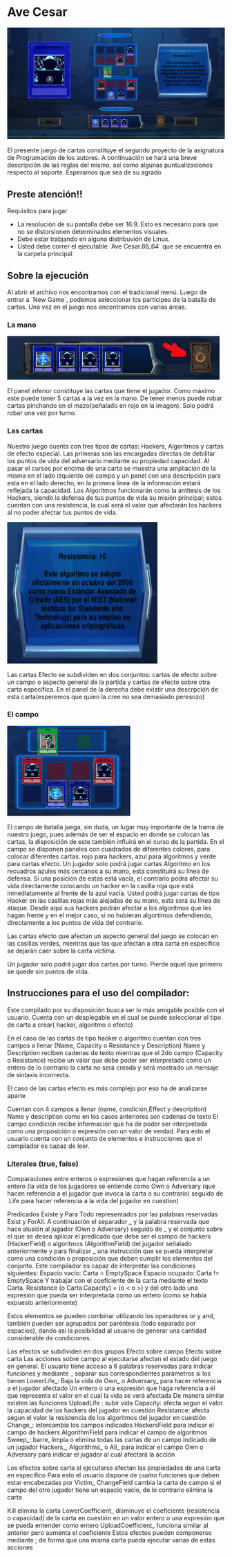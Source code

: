 # Ave Cesar

![Acaso borró la imagen de la carpeta?](./Game.png)

El presente juego de cartas constituye el segundo proyecto de la asignatura de Programación de los autores. A continuación se hará una breve descripción de las reglas del mismo, así como algunas puntualizaciones respecto al soporte. Esperamos que sea de su agrado

## Preste atención!!

Requisitos para jugar
* La resolución de su pantalla debe ser 16:9. Esto es necesario para que no se distorsionen determinados elementos visuales.
* Debe estar trabjando en alguna distribuvión de Linux.
* Usted debe correr el ejecutable ´Ave Cesar.86_64´ que se encuentra en la carpeta principal


## Sobre la ejecución

Al abrir el archivo nos encontramos con el tradicional menú. Luego de entrar a ´New Game´, podemos seleccionar los partícipes de la batalla de cartas.
Una vez en el juego nos encontramos con varias áreas.

### La mano

![Acaso borró la imagen de la carpeta?](./Hand.png)

El panel inferior constituye las cartas que tiene el jugador. Como máximo este puede tener 5 cartas a la vez en la mano. De tener menos puede robar cartas pinchando en el mazo(señalado en rojo en la imagen). Solo podrá robar una vez por turno.

### Las cartas

Nuestro juego cuenta con tres tipos de cartas: Hackers, Algoritmos y cartas de efecto especial. Las primeras son las encargadas directas de debilitar los puntos de vida del adversario mediante su propiedad capacidad. Al pasar el cursos por encima de una carta se muestra una ampliación de la misma en el lado izquierdo del campo y un panel con una descripción para esta en el lado derecho, en la primera línea de la información estará reflejada la capacidad. Los Algoritmos funcionarán como la antítesis de los Hackers, siendo la defensa de tus puntos de vida su misión principal; estos cuentan con una resistencia, la cual será el valor que afectarán los hackers al no poder afectar tus puntos de vida.

![Acaso borró la imagen de la carpeta?](./Description.png)

Las cartas Efecto se subdividen en dos conjuntos: cartas de efecto sobre un campo o aspecto general de la partida y cartas de efecto sobre otra carta específica. En el panel de la derecha debe existir una descrpción de esta carta(esperemos que quien la cree no sea demasiado peresozo)

### El campo

![Acaso borró la imagen de la carpeta?](./Field.png)

 El campo de batalla juega, sin duda, un lugar muy importante de la trama de nuestro juego, pues además de ser el espacio en donde se colocan las cartas, la disposición de este también influirá en el curso de la partida.
 En el campo se disponen paneles con cuadrados de diferentes colores, para colocar diferentes cartas: rojo para hackers, azul para algoritmos y verde para cartas efecto.
 Un jugador solo podrá jugar cartas Algoritmo en los recuadros azules más cercanos a su mano, esta constituirá su línea de defensa. Si una posición de estas está vacía, el contrario podrá afectar su vida directamente colocando un hacker en la casilla roja que está inmediatamente al frente de la azul vacía.
 Usted podrá jugar cartas de tipo Hacker en las casillas rojas más alejadas de su mano, esta será su línea de ataque. Desde aquí sus hackers podrán afectar a los algoritmos que les hagan frente y en el mejor caso, si no hubieran algortimos defendiendo, directamente a los puntos de vida del contrario.
 
 Las cartas efecto que afectan un aspecto general del juego se colocan en las casillas verdes, mientras que las que afectan a otra carta en específico se dejarán caer sobre la carta víctima.

 Un jugador solo podrá jugar dos cartas por turno. Pierde aquel que primero se quede sin puntos de vida.

## Instrucciones para el uso del compilador:

Este compilado por su disposición busca ser lo más amigable posible con el usuario. Cuenta con un desplegable en el cual se puede seleccionar el tipo de carta a crear( hacker, algoritmo o efecto)

En el caso de las cartas de tipo hacker o algoritmo cuentan con tres campos a llenar (Name, Capacity o Resistance y Description)
Name y Description reciben cadenas de texto mientras que el 2do campo (Capacity o Resistance) recibe un valor que debe poder ser interpretado como un entero de lo contrario la carta no será creada y será mostrado un mensaje de sintaxis incorrecta.

El caso de las cartas efecto es más complejo por eso ha de analizarse aparte

Cuentan con 4 campos a llenar (name, condición,Effect y description)
Name y description como en los casos anteriores son cadenas de texto 
El campo condición recibe información que ha de poder ser interpretada como una proposición o expresión con un valor de verdad. Para esto el usuario cuenta con un conjunto de elementos e instrucciones que el compilador es capaz de leer.

### Literales (true, false)

Comparaciones entre enteros o expresiones que hagan referencia a un entero (la vida de los jugadores se entiende como Own o Adversary (que hacen referencia a el jugador que invoca la carta o su contrario) seguido de .Life para hacer referencia a la vida del jugador en cuestion)

Predicados Existe y Para Todo representados por las palabras reservadas Exist y ForAll. A continuación el separador _ y la palabra reservada que hace alusión al jugador (Own o Adversary) seguido de _ y el conjunto sobre el que se desea aplicar el predicado que debe ser el campo de hackers (HackerField) o algoritmos (AlgorithmField) del jugador señalado anteriormente y para finalizar _ una instrucción que se pueda interpretar como una condición o proposición que deben cumplir los elementos del conjunto. Este compilador es capaz de interpretar las condiciones siguientes:
Espacio vacío: Carta = EmptySpace
Espacio ocupado: Carta != EmptySpace
Y trabajar con el coeficiente de la carta mediante el texto Carta. Resistance (o Carta.Capacity) = (o < o >) y del otro lado una expresión que pueda ser interpretada como un entero (como se había expuesto anteriormente) 

Estos elementos se pueden combinar utilizando los operadores or y and, también pueden ser agrupados por paréntesis (todo separado por espacios), dando así la posibilidad al usuario de generar una cantidad considerable de condiciones.

Los efectos se subdividen en dos grupos
Efecto sobre campo
Efecto sobre carta
Las acciones sobre campo al ejecutarse afectan el estado del juego en general.
El usuario tiene acceso a 6 palabras reservadas para indicar funciones y mediante _ separar sus correspondientes parámetros si los tienen
LowerLife_: 
Baja la vida de 
Own_ o Adversary_ para hacer referencia a el jugador afectado 
Un entero o una expresión que haga referencia a él que representa el valor en el cual la vida se verá afectada
De manera similar existen las funciones
UploadLife : subir vida
Capacity: afecta segun el valor la capacidad de los hackers del jugador en cuestión
Resistance: afecta segun el valor la resistencia de los algoritmos del jugador en cuestión
Change_: intercambia los campos indicados 
HackersField para indicar el campo de hackers 
AlgorithmField para indicar el campo de algoritmos
Sweep_: barre, limpia o elimina todas las cartas de un campo indicado de un jugador 
Hackers_, Algorithms_ o All_ para indicar el campo 
Own o Adversary para indicar el jugador al cual afectará la acción 

Los efectos sobre carta al ejecutarse afectan las propiedades de una carta en específico 
Para esto el usuario dispone de cuatro funciones que deben estar encabezadas por Victim_
ChangeField cambia la carta de campo si el campo del otro jugador tiene un espacio vacío, de lo contrario elimina la carta

Kill elimina la carta
LowerCoefficient_ disminuye el coeficiente (resistencia o capacidad) de la carta en cuestión en un valor entero o una expresión que se pueda entender como entero
UploadCoefficient_ funciona similar al anterior pero aumenta el coeficiente 
Estos efectos pueden componerse mediante ; de forma que una misma carta pueda ejecutar varias de estas acciones